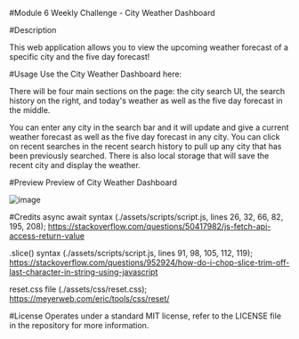 #Module 6 Weekly Challenge - City Weather Dashboard

#Description

This web application allows you to view the upcoming weather forecast of a specific city and the five day forecast!

#Usage
Use the City Weather Dashboard here:



There will be four main sections on the page: the city search UI, the search history on the right, and today's weather as well as the five day forecast in the middle.

You can enter any city in the search bar and it will update and give a current weather forecast as well as the five day forecast in any city. You can click on recent searches in the recent search history to pull up any city that has been previously searched. There is also
local storage that will save the recent city and display the weather.

#Preview
Preview of City Weather Dashboard

![image](https://github.com/stavrospana/module-6/assets/138176781/b136e81b-48c2-42c1-bff9-eb0f407a340a)


#Credits
async await syntax (./assets/scripts/script.js, lines 26, 32, 66, 82, 195, 208); https://stackoverflow.com/questions/50417982/js-fetch-api-access-return-value

.slice() syntax (./assets/scripts/script.js, lines 91, 98, 105, 112, 119); https://stackoverflow.com/questions/952924/how-do-i-chop-slice-trim-off-last-character-in-string-using-javascript

reset.css file (./assets/css/reset.css); https://meyerweb.com/eric/tools/css/reset/

#License
Operates under a standard MIT license, refer to the LICENSE file in the repository for more information.
